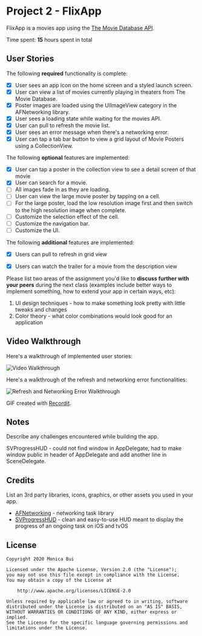 # Project 2 - FlixApp

FlixApp is a movies app using the [The Movie Database API](http://docs.themoviedb.apiary.io/#).

Time spent: **15** hours spent in total

## User Stories

The following **required** functionality is complete:

- [X] User sees an app icon on the home screen and a styled launch screen.
- [X] User can view a list of movies currently playing in theaters from The Movie Database.
- [X] Poster images are loaded using the UIImageView category in the AFNetworking library.
- [X] User sees a loading state while waiting for the movies API.
- [X] User can pull to refresh the movie list.
- [X] User sees an error message when there's a networking error.
- [X] User can tap a tab bar button to view a grid layout of Movie Posters using a CollectionView.

The following **optional** features are implemented:

- [X] User can tap a poster in the collection view to see a detail screen of that movie
- [X] User can search for a movie.
- [ ] All images fade in as they are loading.
- [ ] User can view the large movie poster by tapping on a cell.
- [ ] For the large poster, load the low resolution image first and then switch to the high resolution image when complete.
- [ ] Customize the selection effect of the cell.
- [ ] Customize the navigation bar.
- [ ] Customize the UI.

The following **additional** features are implemented:

- [X] Users can pull to refresh in grid view
- [X] Users can watch the trailer for a movie from the description view


Please list two areas of the assignment you'd like to **discuss further with your peers** during the next class (examples include better ways to implement something, how to extend your app in certain ways, etc):

1. UI design techniques - how to make something look pretty with little tweaks and changes
2. Color theory - what color combinations would look good for an application

## Video Walkthrough

Here's a walkthrough of implemented user stories:

<img src='http://g.recordit.co/QvNTlY2OoF.gif' title='Video Walkthrough' width='' alt='Video Walkthrough' />

Here's a walkthrough of the refresh and networking error functionalities:

<img src='http://g.recordit.co/BdeH44VDNh.gif' title='Refresh and Networking Error Walkthrough' width='' alt='Refresh and Networking Error Walkthrough' />

GIF created with [Recordit](https://recordit.co/).

## Notes

Describe any challenges encountered while building the app.

SVProgressHUD - could not find window in AppDelegate, had to make window public in header of AppDelegate and add another line in SceneDelegate.

## Credits

List an 3rd party libraries, icons, graphics, or other assets you used in your app.

- [AFNetworking](https://github.com/AFNetworking/AFNetworking) - networking task library
- [SVProgressHUD](https://github.com/SVProgressHUD/SVProgressHUD) - clean and easy-to-use HUD meant to display the progress of an ongoing task on iOS and tvOS

## License

    Copyright 2020 Monica Bui

    Licensed under the Apache License, Version 2.0 (the "License");
    you may not use this file except in compliance with the License.
    You may obtain a copy of the License at

        http://www.apache.org/licenses/LICENSE-2.0

    Unless required by applicable law or agreed to in writing, software
    distributed under the License is distributed on an "AS IS" BASIS,
    WITHOUT WARRANTIES OR CONDITIONS OF ANY KIND, either express or implied.
    See the License for the specific language governing permissions and
    limitations under the License.
